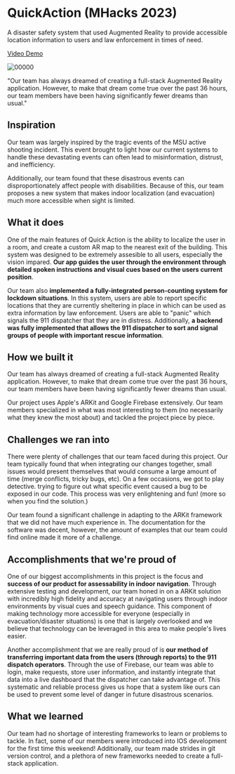 # QuickAction (MHacks 2023)

A disaster safety system that used Augmented Reality to provide accessible location information to users and law enforcement in times of need.

[Video Demo](https://youtu.be/JFAROM2cqHY)

![00000](https://user-images.githubusercontent.com/54146662/219953018-5f1eef03-468b-4432-8741-c9b90b9078e2.png)

"Our team has always dreamed of creating a full-stack Augmented Reality application. However, to make that dream come true over the past 36 hours, our team members have been having significantly fewer dreams than usual."

## Inspiration
Our team was largely inspired by the tragic events of the MSU active shooting incident. This event brought to light how our current systems to handle these devastating events can often lead to misinformation, distrust, and inefficiency.

Additionally, our team found that these disastrous events can disproportionately affect people with disabilities. Because of this, our team proposes a new system that makes indoor localization (and evacuation) much more accessible when sight is limited. 

## What it does
One of the main features of Quick Action is the ability to localize the user in a room, and create a custom AR map to the nearest exit of the building. This system was designed to be extremely assesible to all users, especially the vision impared. **Our app guides the user through the environment through detailed spoken instructions and visual cues based on the users current position**. 

Our team also **implemented a fully-integrated person-counting system for lockdown situations**. In this system, users are able to report specific locations that they are currently sheltering in place in which can be used as extra information by law enforcement. Users are able to "panic" which signals the 911 dispatcher that they are in distress. Additionally, **a backend was fully implemented that allows the 911 dispatcher to sort and signal groups of people with important rescue information**.

## How we built it
Our team has always dreamed of creating a full-stack Augmented Reality application. However, to make that dream come true over the past 36 hours, our team members have been having significantly fewer dreams than usual.

Our project uses Apple's ARKit and Google Firebase extensively. Our team members specialized in what was most interesting to them (no necessarily what they knew the most about) and tackled the project piece by piece.

## Challenges we ran into
There were plenty of challenges that our team faced during this project. Our team typically found that when integrating our changes together, small issues would present themselves that would consume a large amount of time (merge conflicts, tricky bugs, etc). On a few occasions, we got to play detective. trying to figure out what specific event caused a bug to be exposed in our code. This process was very enlightening and fun! (more so when you find the solution.)

Our team found a significant challenge in adapting to the ARKit framework that we did not have much experience in. The documentation for the software was decent, however, the amount of examples that our team could find online made it more of a challenge. 

## Accomplishments that we're proud of
One of our biggest accomplishments in this project is the focus and **success of our product for assessability in indoor navigation**. Through extensive testing and development, our team honed in on a ARKit solution with incredibly high fidelity and accuracy at navigating users through indoor environments by visual cues and speech guidance. This component of making technology more accessible for everyone (especially in evacuation/disaster situations) is one that is largely overlooked and we believe that technology can be leveraged in this area to make people's lives easier. 

Another accomplishment that we are really proud of is **our method of transferring important data from the users (through reports) to the 911 dispatch operators**. Through the use of Firebase, our team was able to login, make requests, store user information, and instantly integrate that data into a live dashboard that the dispatcher can take advantage of. This systematic and reliable process gives us hope that a system like ours can be used to prevent some level of danger in future disastrous scenarios.

## What we learned
Our team had no shortage of interesting frameworks to learn or problems to tackle. In fact, some of our members were introduced into IOS development for the first time this weekend! Additionally, our team made strides in git version control, and a plethora of new frameworks needed to create a full-stack application.
